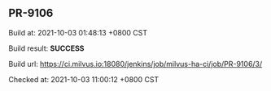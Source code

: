 <h2><a name="pr-9106" class="anchor" href="#pr-9106" rel="nofollow" aria-hidden="true"><span class="octicon octicon-link"></span></a>PR-9106</h2>

<p>Build at: 2021-10-03 01:48:13 +0800 CST</p>

<p>Build result: <strong>SUCCESS</strong></p>

<p>Build url: <a href="https://ci.milvus.io:18080/jenkins/job/milvus-ha-ci/job/PR-9106/3/" rel="nofollow">https://ci.milvus.io:18080/jenkins/job/milvus-ha-ci/job/PR-9106/3/</a></p>

<p>Checked at: 2021-10-03 11:00:12 +0800 CST</p>
